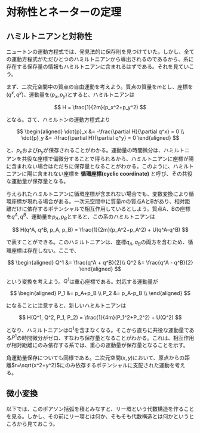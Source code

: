 # 対称性とネーターの定理

## ハミルトニアンと対称性

ニュートンの運動方程式では、発見法的に保存則を見つけていた。しかし、全ての運動方程式がただひとつのハミルトニアンから導出されるのであるから、系に存在する保存量の情報もハミルトニアンに含まれるはずである。それを見ていこう。

まず、二次元空間中の質点の自由運動を考えよう。質点の質量を$m$とし、座標を$(q^x, q^y)$、運動量を$(p_x, p_y)$とすると、ハミルトニアンは

$$
H = \frac{1}{2m}(p_x^2+p_y^2)
$$

となる。さて、ハミルトンの運動方程式より

$$
\begin{aligned}
\dot{p}_x &= -\frac{\partial H}{\partial q^x} = 0 \\
\dot{p}_y &= -\frac{\partial H}{\partial q^y} = 0 
\end{aligned}
$$

と、$p_x$および$p_y$が保存されることがわかる。運動量の時間微分は、ハミルトニアンを共役な座標で偏微分することで得られるから、ハミルトニアンに座標が陽に含まれない場合はただちに保存量となることがわかる。このように、ハミルトニアンに陽に含まれない座標を **循環座標(cyclic coordinate)** と呼び、その共役な運動量が保存量となる。

与えられたハミルトニアンに循環座標が含まれない場合でも、変数変換により循環座標が現れる場合がある。一次元空間中に質量$m$の質点AとBがあり、相対距離だけに依存するポテンシャルで相互作用しているとしよう。質点A、Bの座標を$q^A, q^B$、運動量を$p_A, p_B$とすると、この系のハミルトニアンは

$$
H(q^A, q^B, p_A, p_B) = \frac{1}{2m}(p_A^2+p_A^2) + U(q^A-q^B)
$$

で表すことができる。このハミルトニアンは、座標$q_A, q_B$の両方を含むため、循環座標は存在しない。ここで、

$$
\begin{aligned}
Q^1 &= \frac{q^A + q^B}{2}\\
Q^2 &= \frac{q^A - q^B}{2}
\end{aligned}
$$

という変換を考えよう。$Q^1$は重心座標である。対応する運動量が

$$
\begin{aligned}
P_1 &= p_A+p_B \\
P_2 &= p_A-p_B \\
\end{aligned}
$$

になることに注意すると、新しいハミルトニアンは

$$
H(Q^1, Q^2, P_1, P_2) = \frac{1}{4m}(P_1^2+P_2^2) + U(Q^2)
$$

となり、ハミルトニアンは$Q^1$を含まなくなる。そこから直ちに共役な運動量である$P^1$の時間微分がゼロ、すなわち保存量となることがわかる。これは、相互作用が相対距離にのみ依存する系では、重心の運動量が保存量となることを示す。

角運動量保存についても同様である。二次元空間$(x,y)$において、原点からの距離$r=\sqrt{x^2+y^2}$にのみ依存するポテンシャルに支配された運動を考える。

## 微小変換

以下では、このポアソン括弧を積とみなすと、リー環という代数構造を作ることを見る。しかし、その前にリー環とは何か、そもそも代数構造とは何かというところから見ておこう。

